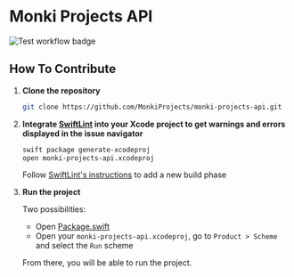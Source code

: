 # Monki Projects API

![Test workflow badge](https://github.com/MonkiProjects/monki-projects-api/workflows/Test/badge.svg)

## How To Contribute

1. **Clone the repository**

   ```sh
   git clone https://github.com/MonkiProjects/monki-projects-api.git
   ```

2. **Integrate [SwiftLint](https://github.com/realm/SwiftLint) into your Xcode project to get warnings and errors displayed in the issue navigator**

   ```sh
   swift package generate-xcodeproj
   open monki-projects-api.xcodeproj
   ```

   Follow [SwiftLint's instructions](https://github.com/realm/SwiftLint#xcode) to add a new build phase

3. **Run the project**

   Two possibilities:
   - Open [Package.swift](./Package.swift)
   - Open your `monki-projects-api.xcodeproj`, go to `Product > Scheme` and select the `Run` scheme

   From there, you will be able to run the project.
